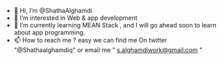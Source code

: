- 👋 Hi, I’m @ShathaAlghamdi
- 👀 I’m interested in Web & app development 
- 🌱 I’m currently learning MEAN Stack , and I will go ahead soon to learn about app programming.
- 📫 How to reach me ? easy we can find me On twitter "@Shathaalghamdiq" or email me " s.alghamdiwork@gmail.com "


